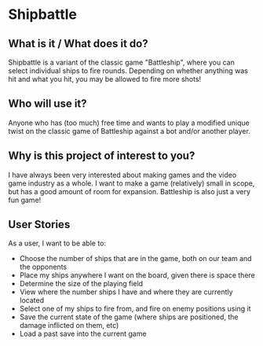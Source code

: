 # Shipbattle

## What is it / What does it do?

Shipbattle is a variant of the classic game "Battleship", where you can select individual
ships to fire rounds. Depending on whether anything was hit and what you hit, you may be allowed to fire more
shots!

## Who will use it? ##

Anyone who has (too much) free time and wants to play a modified unique twist on the classic game of Battleship against 
a bot and/or another player.

## Why is this project of interest to you? ##

I have always been very interested about making games and the video game industry as a whole.
I want to make a game (relatively) small in scope, but has a good amount of room for expansion.
Battleship is also just a very fun game!

## User Stories ##

As a user, I want to be able to:

- Choose the number of ships that are in the game, both on our team and the opponents
- Place my ships anywhere I want on the board, given there is space there
- Determine the size of the playing field
- View where the number ships I have and where they are currently located
- Select one of my ships to fire from, and fire on enemy positions using it
- Save the current state of the game (where ships are positioned, the damage inflicted on them, etc)
- Load a past save into the current game